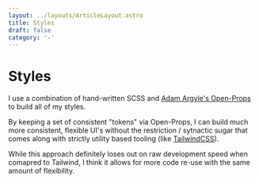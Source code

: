 ```yaml
---
layout: ../layouts/ArticleLayout.astro
title: Styles
draft: false
category: '-'
---
```


# Styles

I use a combination of hand-written SCSS and [Adam Argyle's Open-Props](https://open-props.style/) to build all of my styles.

By keeping a set of consistent "tokens" via Open-Props, I can build much more consistent, flexible UI's without the restriction / sytnactic sugar that comes along with strictly utility based tooling (like [TailwindCSS](https://tailwindcss.com/)).

While this approach definitely loses out on raw development speed when comapred to Tailwind, I think it allows for more code re-use with the same amount of flexibility.
